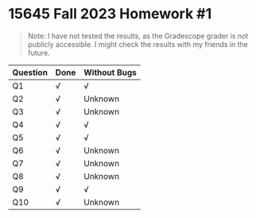 # 15645 Fall 2023 Homework #1 

> Note: I have not tested the results, as the Gradescope grader is not publicly accessible. I might check the results with my friends in the future.


| Question | Done | Without Bugs |
|--------|--------|--------|
| Q1 | √ | √ |
| Q2 | √ | Unknown |
| Q3 | √ | Unknown |
| Q4 | √ | √ | 
| Q5 | √ | √ |
| Q6 | √ | Unknown | 
| Q7 | √ | Unknown |
| Q8 | √ | Unknown |
| Q9 | √ | √ |
| Q10| √ | Unknown |